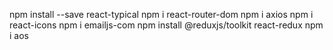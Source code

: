 npm install --save react-typical
npm i react-router-dom
npm i axios
npm i react-icons
npm i emailjs-com
npm install @reduxjs/toolkit react-redux
npm i aos
